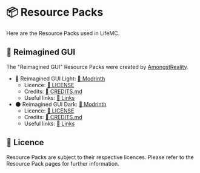 # 📦 Resource Packs

Here are the Resource Packs used in LifeMC.

## 🎨 Reimagined GUI

The "Reimagined GUI" Resource Packs were created by [AmongstReality](https://www.planetminecraft.com/member/amongstreality/).

- 🌟 Reimagined GUI Light: [🔗 Modrinth](https://modrinth.com/resourcepack/reimaginedguilight)
  - Licence: [🔗 LICENSE](https://github.com/Nukecraft5419/LifeMC/blob/main/Resource-Packs/ReimaginedGUI(Light)/LICENSE)
  - Credits: [🔗 CREDITS.md](https://github.com/Nukecraft5419/LifeMC/blob/main/Resource-Packs/ReimaginedGUI(Light)/Credits.md)
  - Useful links: [🔗 Links](https://github.com/Nukecraft5419/LifeMC/blob/main/Resource-Packs/ReimaginedGUI(Light)/Links.md)
- 🌑 Reimagined GUI Dark: [🔗 Modrinth](https://modrinth.com/resourcepack/reimaginedguidark)
  - Licence: [🔗 LICENSE](https://github.com/Nukecraft5419/LifeMC/blob/main/Resource-Packs/ReimaginedGUI(Dark)/LICENSE)
  - Credits: [🔗 CREDITS.md](https://github.com/Nukecraft5419/LifeMC/blob/main/Resource-Packs/ReimaginedGUI(Dark)/Credits.md)
  - Useful links: [🔗 Links](https://github.com/Nukecraft5419/LifeMC/blob/main/Resource-Packs/ReimaginedGUI(Dark)/Links.md)

## 📜 Licence

Resource Packs are subject to their respective licences. Please refer to the Resource Pack pages for further information.